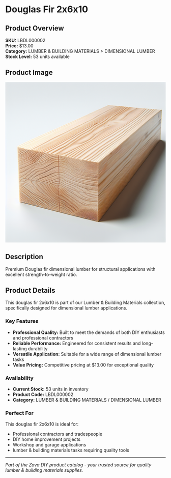 # Douglas Fir 2x6x10

## Product Overview

**SKU:** LBDL000002  
**Price:** $13.00  
**Category:** LUMBER & BUILDING MATERIALS > DIMENSIONAL LUMBER  
**Stock Level:** 53 units available  

## Product Image

![Douglas Fir 2x6x10](https://raw.githubusercontent.com/microsoft/ai-tour-26-zava-diy-dataset-plus-mcp/refs/heads/main/images/lumber_%26_building_materials_dimensional_lumber_douglas_fir_2x6x10_20250620_201926.png)

## Description

Premium Douglas fir dimensional lumber for structural applications with excellent strength-to-weight ratio.

## Product Details

This douglas fir 2x6x10 is part of our Lumber & Building Materials collection, specifically designed for dimensional lumber applications. 

### Key Features

- **Professional Quality:** Built to meet the demands of both DIY enthusiasts and professional contractors
- **Reliable Performance:** Engineered for consistent results and long-lasting durability
- **Versatile Application:** Suitable for a wide range of dimensional lumber tasks
- **Value Pricing:** Competitive pricing at $13.00 for exceptional quality

### Availability

- **Current Stock:** 53 units in inventory
- **Product Code:** LBDL000002
- **Category:** LUMBER & BUILDING MATERIALS / DIMENSIONAL LUMBER

### Perfect For

This douglas fir 2x6x10 is ideal for:
- Professional contractors and tradespeople
- DIY home improvement projects  
- Workshop and garage applications
- lumber & building materials tasks requiring quality tools

---

*Part of the Zava DIY product catalog - your trusted source for quality lumber & building materials supplies.*
